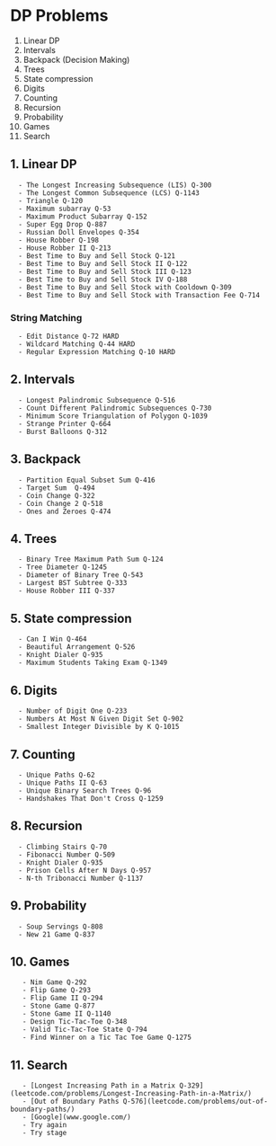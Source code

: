 # DP Problems

1. Linear DP
2. Intervals
3. Backpack (Decision Making)
4. Trees
5. State compression
6. Digits
7. Counting
8. Recursion
9. Probability
10. Games
11. Search

## 1. Linear DP
      - The Longest Increasing Subsequence (LIS) Q-300
      - The Longest Common Subsequence (LCS) Q-1143
      - Triangle Q-120
      - Maximum subarray Q-53
      - Maximum Product Subarray Q-152
      - Super Egg Drop Q-887
      - Russian Doll Envelopes Q-354
      - House Robber Q-198
      - House Robber II Q-213
      - Best Time to Buy and Sell Stock Q-121
      - Best Time to Buy and Sell Stock II Q-122
      - Best Time to Buy and Sell Stock III Q-123
      - Best Time to Buy and Sell Stock IV Q-188
      - Best Time to Buy and Sell Stock with Cooldown Q-309
      - Best Time to Buy and Sell Stock with Transaction Fee Q-714
### String Matching
      - Edit Distance Q-72 HARD
      - Wildcard Matching Q-44 HARD
      - Regular Expression Matching Q-10 HARD

## 2. Intervals
      - Longest Palindromic Subsequence Q-516
      - Count Different Palindromic Subsequences Q-730
      - Minimum Score Triangulation of Polygon Q-1039
      - Strange Printer Q-664
      - Burst Balloons Q-312

## 3. Backpack
      - Partition Equal Subset Sum Q-416
      - Target Sum  Q-494
      - Coin Change Q-322
      - Coin Change 2 Q-518
      - Ones and Zeroes Q-474

## 4. Trees
      - Binary Tree Maximum Path Sum Q-124
      - Tree Diameter Q-1245
      - Diameter of Binary Tree Q-543
      - Largest BST Subtree Q-333
      - House Robber III Q-337

## 5. State compression
      - Can I Win Q-464
      - Beautiful Arrangement Q-526
      - Knight Dialer Q-935
      - Maximum Students Taking Exam Q-1349

## 6. Digits
      - Number of Digit One Q-233
      - Numbers At Most N Given Digit Set Q-902
      - Smallest Integer Divisible by K Q-1015

## 7. Counting
      - Unique Paths Q-62
      - Unique Paths II Q-63
      - Unique Binary Search Trees Q-96
      - Handshakes That Don't Cross Q-1259

## 8. Recursion
      - Climbing Stairs Q-70
      - Fibonacci Number Q-509
      - Knight Dialer Q-935
      - Prison Cells After N Days Q-957
      - N-th Tribonacci Number Q-1137

## 9. Probability
      - Soup Servings Q-808
      - New 21 Game Q-837

## 10. Games
       - Nim Game Q-292
       - Flip Game Q-293
       - Flip Game II Q-294
       - Stone Game Q-877
       - Stone Game II Q-1140
       - Design Tic-Tac-Toe Q-348
       - Valid Tic-Tac-Toe State Q-794
       - Find Winner on a Tic Tac Toe Game Q-1275

## 11. Search
       - [Longest Increasing Path in a Matrix Q-329](leetcode.com/problems/Longest-Increasing-Path-in-a-Matrix/)
       - [Out of Boundary Paths Q-576](leetcode.com/problems/out-of-boundary-paths/)
       - [Google](www.google.com/)
       - Try again
       - Try stage
